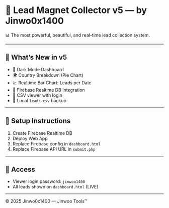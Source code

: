 # 🧲 Lead Magnet Collector v5 — by Jinwo0x1400

📊 The most powerful, beautiful, and real-time lead collection system.

---

## 🧠 What’s New in v5

- 🖤 Dark Mode Dashboard
- 🌍 Country Breakdown (Pie Chart)
- 📈 Realtime Bar Chart: Leads per Date
- 🔄 Firebase Realtime DB Integration
- 🔐 CSV viewer with login
- 💾 Local `leads.csv` backup

---

## 🔧 Setup Instructions

1. Create Firebase Realtime DB
2. Deploy Web App
3. Replace Firebase config in `dashboard.html`
4. Replace Firebase API URL in `submit.php`

---

## 🔐 Access

- Viewer login password: `jinwoo1400`
- All leads shown on `dashboard.html` (LIVE)

---

© 2025 Jinwo0x1400 — Jinwoo Tools™
